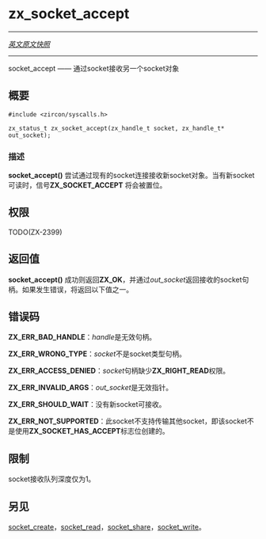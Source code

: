 # zx_socket_accept
---

[*英文原文快照*](https://github.com/fuchsia-mirror/zircon/blob/9b1d42b6f62ed4a4fe443eb03e020c74abcc8875/docs/syscalls/socket_accept.md)

---

<!-- socket_accept - receive another socket object via a socket -->
socket_accept —— 通过socket接收另一个socket对象

<!-- ## SYNOPSIS -->
## 概要

```
#include <zircon/syscalls.h>

zx_status_t zx_socket_accept(zx_handle_t socket, zx_handle_t* out_socket);
```

<!-- ### DESCRIPTION -->
### 描述

<!-- **socket_accept**() attempts to receive a new socket via an existing socket
connection.  The signal **ZX_SOCKET_ACCEPT** is asserted when there is a new
socket available. -->
**socket_accept()** 尝试通过现有的socket连接接收新socket对象。当有新socket可读时，信号**ZX_SOCKET_ACCEPT** 将会被置位。

<!-- ## RIGHTS -->
## 权限

TODO(ZX-2399)

<!-- ## RETURN VALUE -->
## 返回值

<!-- **socket_accept**() returns **ZX_OK** on success and the received handle
is returned via *out_socket*.  In the event of failure, one of the following
values is returned. -->
**socket_accept()** 成功则返回**ZX_OK**，并通过*out_socket*返回接收的socket句柄。如果发生错误，将返回以下值之一。

<!-- ## ERRORS -->
## 错误码

<!-- **ZX_ERR_BAD_HANDLE**  The handle *socket* is invalid. -->
**ZX_ERR_BAD_HANDLE**：*handle*是无效句柄。

<!-- **ZX_ERR_WRONG_TYPE**  The handle *socket* is not a socket handle. -->
**ZX_ERR_WRONG_TYPE**：*socket*不是socket类型句柄。

<!-- **ZX_ERR_ACCESS_DENIED**  The handle *socket* lacks **ZX_RIGHT_READ**. -->
**ZX_ERR_ACCESS_DENIED**：*socket*句柄缺少**ZX_RIGHT_READ**权限。

<!-- **ZX_ERR_INVALID_ARGS**  *out_socket* is an invalid pointer. -->
**ZX_ERR_INVALID_ARGS**：*out_socket*是无效指针。

<!-- **ZX_ERR_SHOULD_WAIT**  There is no new socket ready to be accepted. -->
**ZX_ERR_SHOULD_WAIT**：没有新socket可接收。

<!-- **ZX_ERR_NOT_SUPPORTED**  This socket does not support the transfer of sockets.
It was not created with the **ZX_SOCKET_HAS_ACCEPT** option. -->
**ZX_ERR_NOT_SUPPORTED**：此socket不支持传输其他socket，即该socket不是使用**ZX_SOCKET_HAS_ACCEPT**标志位创建的。

<!-- ## LIMITATIONS -->
## 限制

<!-- The socket accept queue is only one element deep. -->
socket接收队列深度仅为1。

<!-- ## SEE ALSO -->
## 另见

<!-- [socket_create](socket_create.md),
[socket_read](socket_read.md),
[socket_share](socket_share.md),
[socket_write](socket_write.md). -->

[socket_create](socket_create.md)，[socket_read](socket_read.md)，[socket_share](socket_share.md)，[socket_write](socket_write.md)。
